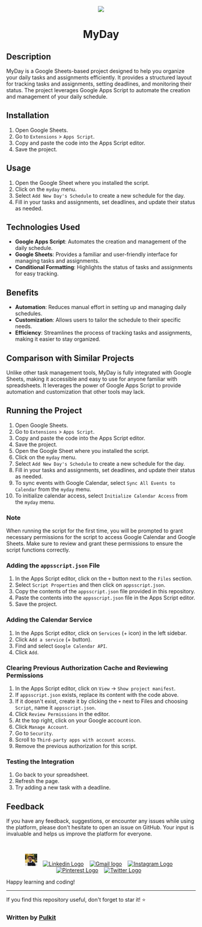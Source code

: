 <p align="center">
  <a href="https://github.com/Pulkit1822/googleScript-myday-scheduler">
    <img src="https://upload.wikimedia.org/wikipedia/commons/thumb/2/2f/Google_Apps_Script.svg/1024px-Google_Apps_Script.svg.png" height="128">
  </a>
  <h1 align="center">MyDay</h1>
</p>

## Description

MyDay is a Google Sheets-based project designed to help you organize your daily tasks and assignments efficiently. It provides a structured layout for tracking tasks and assignments, setting deadlines, and monitoring their status. The project leverages Google Apps Script to automate the creation and management of your daily schedule.

## Installation

1. Open Google Sheets.
2. Go to `Extensions` > `Apps Script`.
3. Copy and paste the code into the Apps Script editor.
4. Save the project.

## Usage

1. Open the Google Sheet where you installed the script.
2. Click on the `myday` menu.
3. Select `Add New Day's Schedule` to create a new schedule for the day.
4. Fill in your tasks and assignments, set deadlines, and update their status as needed.

## Technologies Used

- **Google Apps Script**: Automates the creation and management of the daily schedule.
- **Google Sheets**: Provides a familiar and user-friendly interface for managing tasks and assignments.
- **Conditional Formatting**: Highlights the status of tasks and assignments for easy tracking.

## Benefits

- **Automation**: Reduces manual effort in setting up and managing daily schedules.
- **Customization**: Allows users to tailor the schedule to their specific needs.
- **Efficiency**: Streamlines the process of tracking tasks and assignments, making it easier to stay organized.

## Comparison with Similar Projects

Unlike other task management tools, MyDay is fully integrated with Google Sheets, making it accessible and easy to use for anyone familiar with spreadsheets. It leverages the power of Google Apps Script to provide automation and customization that other tools may lack.

## Running the Project

1. Open Google Sheets.
2. Go to `Extensions` > `Apps Script`.
3. Copy and paste the code into the Apps Script editor.
4. Save the project.
5. Open the Google Sheet where you installed the script.
6. Click on the `myday` menu.
7. Select `Add New Day's Schedule` to create a new schedule for the day.
8. Fill in your tasks and assignments, set deadlines, and update their status as needed.
9. To sync events with Google Calendar, select `Sync All Events to Calendar` from the `myday` menu.
10. To initialize calendar access, select `Initialize Calendar Access` from the `myday` menu.

### Note

When running the script for the first time, you will be prompted to grant necessary permissions for the script to access Google Calendar and Google Sheets. Make sure to review and grant these permissions to ensure the script functions correctly.

### Adding the `appsscript.json` File

1. In the Apps Script editor, click on the `+` button next to the `Files` section.
2. Select `Script Properties` and then click on `appsscript.json`.
3. Copy the contents of the `appsscript.json` file provided in this repository.
4. Paste the contents into the `appsscript.json` file in the Apps Script editor.
5. Save the project.

### Adding the Calendar Service

1. In the Apps Script editor, click on `Services` (+ icon) in the left sidebar.
2. Click `Add a service` (+ button).
3. Find and select `Google Calendar API`.
4. Click `Add`.

### Clearing Previous Authorization Cache and Reviewing Permissions

1. In the Apps Script editor, click on `View` → `Show project manifest`.
2. If `appsscript.json` exists, replace its content with the code above.
3. If it doesn't exist, create it by clicking the `+` next to Files and choosing `Script`, name it `appsscript.json`.
4. Click `Review Permissions` in the editor.
5. At the top right, click on your Google account icon.
6. Click `Manage Account`.
7. Go to `Security`.
8. Scroll to `Third-party apps with account access`.
9. Remove the previous authorization for this script.

### Testing the Integration

1. Go back to your spreadsheet.
2. Refresh the page.
3. Try adding a new task with a deadline.

## Feedback 

If you have any feedback, suggestions, or encounter any issues while using the platform, please don't hesitate to open an issue on GitHub. Your input is invaluable and helps us improve the platform for everyone.

<br/>
<p align="center">
  <a href="https://pulkitmathur.tech/"><img src="https://github.com/Pulkit1822/Pulkit1822/blob/main/animated-icons/pic.jpeg" alt="portfolio" width="32"></a>&nbsp;&nbsp;&nbsp;
  <a href="https://www.linkedin.com/in/pulkitkmathur/"><img src="https://github.com/TheDudeThatCode/TheDudeThatCode/blob/master/Assets/Linkedin.svg" alt="Linkedin Logo" width="32"></a>&nbsp;&nbsp;&nbsp;
  <a href="mailto:pulkitmathur.me@gmail.com"><img src="https://github.com/TheDudeThatCode/TheDudeThatCode/blob/master/Assets/Gmail.svg" alt="Gmail logo" height="32"></a>&nbsp;&nbsp;&nbsp;
  <a href="https://www.instagram.com/pulkitkumarmathur/"><img src="https://github.com/TheDudeThatCode/TheDudeThatCode/blob/master/Assets/Instagram.svg" alt="Instagram Logo" width="32"></a>&nbsp;&nbsp;&nbsp;
  <a href="https://in.pinterest.com/pulkitkumarmathur/"><img src="https://upload.wikimedia.org/wikipedia/commons/0/08/Pinterest-logo.png?20160129083321" alt="Pinterest Logo" width="32"></a>&nbsp;&nbsp;&nbsp;
  <a href="https://twitter.com/pulkitkmathur"><img src="https://upload.wikimedia.org/wikipedia/commons/5/57/X_logo_2023_%28white%29.png" alt="Twitter Logo" width="32"></a>&nbsp;&nbsp;&nbsp;
</p>

Happy learning and coding!

---

If you find this repository useful, don't forget to star it! ⭐️

### Written by [Pulkit](https://github.com/Pulkit1822)
